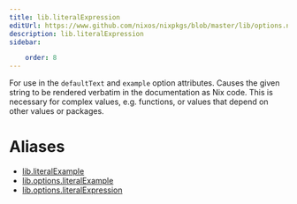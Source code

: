 ```yaml
---
title: lib.literalExpression
editUrl: https://www.github.com/nixos/nixpkgs/blob/master/lib/options.nix#L387C23
description: lib.literalExpression
sidebar:

    order: 8
---
```


For use in the `defaultText` and `example` option attributes. Causes the
given string to be rendered verbatim in the documentation as Nix code. This
is necessary for complex values, e.g. functions, or values that depend on
other values or packages.


# Aliases

- [lib.literalExample](reference/lib/lib-literalExample)
- [lib.options.literalExample](reference/lib/options/lib-options-literalExample)
- [lib.options.literalExpression](reference/lib/options/lib-options-literalExpression)


